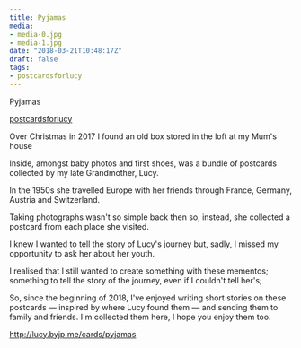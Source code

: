 ```yaml
---
title: Pyjamas
media:
- media-0.jpg
- media-1.jpg
date: "2018-03-21T10:48:17Z"
draft: false
tags:
- postcardsforlucy
---
```

Pyjamas

[postcardsforlucy](/tags/postcardsforlucy)



Over Christmas in 2017 I found an old box stored in the loft at my Mum's house



Inside, amongst baby photos and first shoes, was a bundle of postcards collected by my late Grandmother, Lucy.



In the 1950s she travelled Europe with her friends through France, Germany, Austria and Switzerland.



Taking photographs wasn't so simple back then so, instead, she collected a postcard from each place she visited.



I knew I wanted to tell the story of Lucy's journey but, sadly, I missed my opportunity to ask her about her youth.



I realised that I still wanted to create something with these mementos; something to tell the story of the journey, even if I couldn't tell her's;



So, since the beginning of 2018, I've enjoyed writing short stories on these postcards — inspired by where Lucy found them — and sending them to family and friends. I'm collected them here, I hope you enjoy them too.



http://lucy.byjp.me/cards/pyjamas
